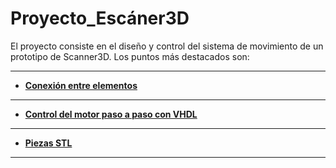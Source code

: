 # Proyecto_Escáner3D

El proyecto consiste en el diseño y control del sistema de movimiento de un prototipo de Scanner3D.
Los puntos más destacados son:

---
- [**Conexión entre elementos**](https://github.com/sanchezco/proyecto_scanner3D/blob/master/conexiones_elementos.md)
---
- [**Control del motor paso a paso con VHDL**](https://github.com/sanchezco/proyecto_scanner3D/tree/master/VHDL)
---
- [**Piezas STL**](https://github.com/sanchezco/proyecto_scanner3D/tree/master/STL)
---

